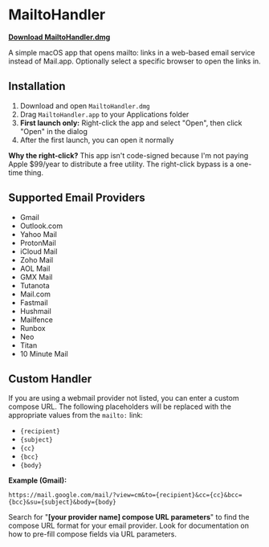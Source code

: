 # MailtoHandler

[**Download MailtoHandler.dmg**](https://github.com/VoiceNGO/MailtoHandler/raw/main/MailtoHandler.dmg)

A simple macOS app that opens mailto: links in a web-based email service instead of Mail.app. Optionally select a specific browser to open the links in.

## Installation

1. Download and open `MailtoHandler.dmg`
2. Drag `MailtoHandler.app` to your Applications folder
3. **First launch only:** Right-click the app and select "Open", then click "Open" in the dialog
4. After the first launch, you can open it normally

**Why the right-click?** This app isn't code-signed because I'm not paying Apple $99/year to distribute a free utility. The right-click bypass is a one-time thing.

## Supported Email Providers

- Gmail
- Outlook.com
- Yahoo Mail
- ProtonMail
- iCloud Mail
- Zoho Mail
- AOL Mail
- GMX Mail
- Tutanota
- Mail.com
- Fastmail
- Hushmail
- Mailfence
- Runbox
- Neo
- Titan
- 10 Minute Mail

## Custom Handler

If you are using a webmail provider not listed, you can enter a custom compose URL. The following placeholders will be replaced with the appropriate values from the `mailto:` link:

- `{recipient}`
- `{subject}`
- `{cc}`
- `{bcc}`
- `{body}`

**Example (Gmail):**
```
https://mail.google.com/mail/?view=cm&to={recipient}&cc={cc}&bcc={bcc}&su={subject}&body={body}
```

Search for "**[your provider name] compose URL parameters**" to find the compose URL format for your email provider. Look for documentation on how to pre-fill compose fields via URL parameters.
